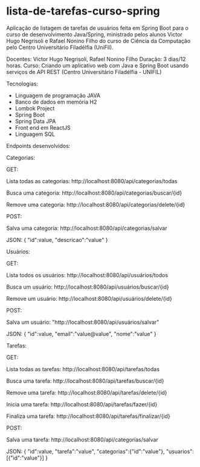# lista-de-tarefas-curso-spring
Aplicação de listagem de tarefas de usuários feita em Spring Boot para o curso de desenvolvimento Java/Spring, ministrado pelos alunos Victor Hugo Negrisoli e Rafael Nonino Filho do curso de Ciência da Computação pelo Centro Universitário Filadélfia (UniFil).

Docentes: Victor Hugo Negrisoli, Rafael Nonino Filho 
Duração: 3 dias/12 horas.
Curso: Criando um aplicativo web com Java e Spring Boot usando serviços de API REST (Centro Universitário Filadélfia - UNIFIL)

Tecnologias:
* Linguagem de programação JAVA
* Banco de dados em memória H2
* Lombok Project
* Spring Boot
* Spring Data JPA
* Front end em ReactJS
* Linguagem SQL

Endpoints desenvolvidos:

Categorias:

GET:

Lista todas as categorias:
http://localhost:8080/api/categorias/todas

Busca uma categoria:
http://localhost:8080/api/categorias/buscar/{id}

Remove uma categoria:
http://localhost:8080/api/categorias/delete/{id}

POST:

Salva uma categoria:
http://localhost:8080/api/categorias/salvar

JSON: { "id":value, "descricao":"value" }

Usuários:

GET:

Lista todos os usuários:
http://localhost:8080/api/usuários/todos

Busca um usuário:
http://localhost:8080/api/usuários/buscar/{id}

Remove um usuário:
http://localhost:8080/api/usuários/delete/{id}

POST:

Salva um usuário:
"http://localhost:8080/api/usuários/salvar"

JSON: { "id":value, "email":"value@value", "nome":"value" }


Tarefas:

GET:

Lista todas as tarefas:
http://localhost:8080/api/tarefas/todas

Busca uma tarefa:
http://localhost:8080/api/tarefas/buscar/{id}

Remove uma tarefa:
http://localhost:8080/api/tarefas/delete/{id}

Inicia uma tarefa:
http://localhost:8080/api/tarefas/fazer/{id}

Finaliza uma tarefa:
http://localhost:8080/api/tarefas/finalizar/{id}

POST:

Salva uma tarefa:
http://localhost:8080/api/categorias/salvar

JSON: { "id":value, "tarefa":"value", "categorias":{"id":"value"}, "usuarios":[{"id":"value"}] }
